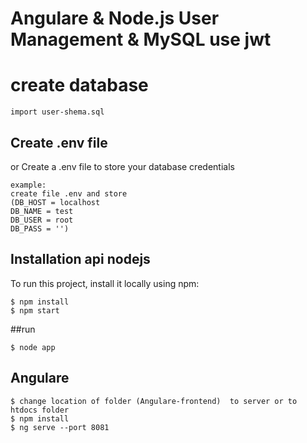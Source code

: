 # Angulare & Node.js User Management & MySQL use jwt

# create database 
```
import user-shema.sql
```
## Create .env file
or Create a .env file to store your database credentials

```
example:
create file .env and store
(DB_HOST = localhost
DB_NAME = test
DB_USER = root
DB_PASS = '')

```

## Installation api nodejs
To run this project, install it locally using npm:
```
$ npm install
$ npm start
```
##run 
```
$ node app
```
## Angulare
```
$ change location of folder (Angulare-frontend)  to server or to htdocs folder
$ npm install
$ ng serve --port 8081
```



